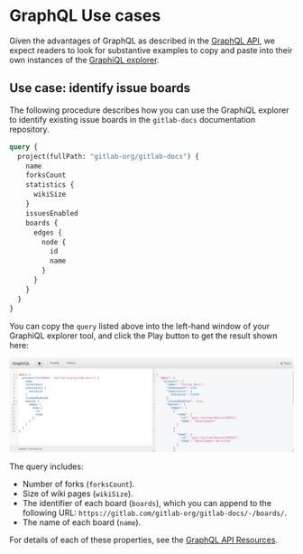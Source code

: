 # GraphQL Use cases

Given the advantages of GraphQL as described in the [GraphQL API](index.md), we expect readers
to look for substantive examples to copy and paste into their own instances of the [GraphiQL explorer](https://gitlab.com/-/graphql-explorer).

## Use case: identify issue boards

The following procedure describes how you can use the GraphiQL explorer to identify
existing issue boards in the `gitlab-docs` documentation repository.

```graphql
query {
  project(fullPath: "gitlab-org/gitlab-docs") {
    name
    forksCount
    statistics {
      wikiSize
    }
    issuesEnabled
    boards {
      edges {
        node {
          id
          name
        }
      }
    }
  }
}
```

You can copy the `query` listed above into the left-hand window of your GraphiQL explorer tool, and click the Play button to get the result shown here:

![GraphiQL explorer search for boards](img/graphql_usecase_boards_v13_0.png)

The query includes:

- Number of forks (`forksCount`).
- Size of wiki pages (`wikiSize`).
- The identifier of each board (`boards`), which you can append to the following URL:
  `https://gitlab.com/gitlab-org/gitlab-docs/-/boards/`.
- The name of each board (`name`).

For details of each of these properties, see the [GraphQL API Resources](reference/index.md).
